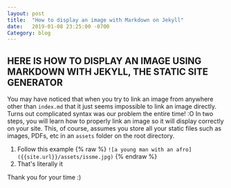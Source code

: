 ```yaml
---
layout: post
title:  "How to display an image with Markdown on Jekyll"
date:   2019-01-08 23:25:00 -0700
Category: blog
---
```


## HERE IS HOW TO DISPLAY AN IMAGE USING MARKDOWN WITH JEKYLL, THE STATIC SITE GENERATOR
You may have noticed that when you try to link an image from anywhere other than `index.md`
that it just seems impossible to link an image directly.
Turns out complicated syntax was our problem the entire time! :O
In two steps, you will learn how to properly link an image so it will display correctly on
your site. This, of course, assumes you store all your static files such as images, PDFs, etc
in an `assets` folder on the root directory.

1. Follow this example {% raw %} `![a young man with an afro]({{site.url}}/assets/issme.jpg)` {% endraw %}
2. That's literally it

Thank you for your time :)

